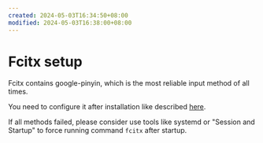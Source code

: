 ```yaml
---
created: 2024-05-03T16:34:50+08:00
modified: 2024-05-03T16:38:00+08:00
---
```


# Fcitx setup

Fcitx contains google-pinyin, which is the most reliable input method of all times.

You need to configure it after installation like described [here]().

If all methods failed, please consider use tools like systemd or "Session and Startup" to force running command `fcitx` after startup.
